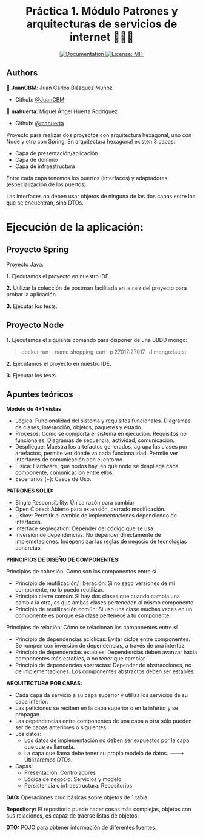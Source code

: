 <h1 align="center">Práctica 1. Módulo Patrones y arquitecturas de servicios de internet 👨🏻‍💻 </h1>

<p align="center">
  <a href="/docs" target="_blank">
    <img alt="Documentation" src="https://img.shields.io/badge/documentation-yes-brightgreen.svg" />
  </a>
  <a href="#" target="_blank">
    <img alt="License: MIT" src="https://img.shields.io/badge/License-MIT-yellow.svg" />
  </a>
</p>

## Authors
👤 **JuanCBM**: Juan Carlos Blázquez Muñoz
* Github: [@JuanCBM](https://github.com/JuanCBM)

👤 **mahuerta**: Miguel Ángel Huerta Rodríguez
* Github: [@mahuerta](https://github.com/mahuerta)

Proyecto para realizar dos proyectos con arquitectura hexagonal, uno con Node y otro con Spring.
En arquitectura hexagonal existen 3 capas:
- Capa de presentación/aplicación
- Capa de dominio
- Capa de infraestructura

Entre cada capa tenemos los puertos (interfaces) y adaptadores (especialización de los puertos).

Las interfaces no deben usar objetos de ninguna de las dos capas entre las que se encuentran, sino DTOs.

# Ejecución de la aplicación:
## Proyecto Spring
Proyecto Java:

**1.** Ejecutamos el proyecto en nuestro IDE.

**2.** Utilizar la colección de postman facilitada en la raíz del proyecto para probar la aplicación.

**3.** Ejecutar los tests.

## Proyecto Node
**1.** Ejecutamos el siguiente comando para disponer de una BBDD mongo:
> docker run --name shopping-cart  -p 27017:27017 -d mongo:latest

**2.** Ejecutamos el proyecto en nuestro IDE.

**3.** Ejecutar los tests.

## Apuntes teóricos
**Modelo de 4+1 vistas**
- Lógica: Funcionalidad del sistema y requisitos funcionales. Diagramas de clases, interacción, objetos, paquetes y estado.
- Procesos: Cómo se comporta el sistema en ejecución. Requisitos no funcionales. Diagramas de secuencia, actividad, comunicación.
- Despliegue: Muestra los artefactos generados, agrupa las clases por artefactos, permite ver dónde va cada funcionalidad. Permite ver interfaces de comunicación con el entorno.
- Física: Hardware, qué nodos hay, en qué nodo se despliega cada componente, comunicación entre ellos.
- Escenarios (+): Casos de Uso.

**PATRONES SOLID:**
- Single Responsibility: Única razón para cambiar
- Open Closed: Abierto para extensión, cerrado modificación.
- Liskov: Permitir el cambio de implementaciones dependiendo de interfaces.
- Interface segregation: Depender del código que se usa
- Inversión de dependencias: No depender directamente de implemetaciones. Independizar las reglas de negocio de tecnologías concretas.

**PRINCIPIOS DE DISEÑO DE COMPONENTES:**

Principios de cohesión: Cómo son los componentes entre sí
- Principio de reutilización/ liberación: Si no saco versiones de mi componente, no lo puedo reutilizar.
- Principio cierre común: Si hay dos clases que cuando cambia una cambia la otra, es que ambas clases perteneden al mismo componente
- Principio de reutilización común: Si uso una clase muchas veces en un componente es porque esa clase pertenece a tu componente.

Principios de relación: Cómo se relacionan los componentes entre sí
- Principio de dependencias acíclicas: Evitar ciclos entre componentes. Se rompen con inversión de dependencias, a través de una interfaz.
- Principio de dependencias estables: Dependencias deben avanzar hacia componentes más estables, a no tener que cambiar.
- Principio de dependencias abstractas: Depender de abstracciones, no de implementaciones. Los componentes abstractos deben ser estables.

**ARQUITECTURA POR CAPAS:**
- Cada capa da servicio a su capa superior y utiliza los servicios de su capa inferior.
- Las peticiones se reciben en la capa superior o en la inferior y se propagan.
- Las dependencias entre componentes de una capa a otra sólo pueden ser de capas anteriores o siguientes.
- Los datos:
	- Los datos de implementación no deben ser expuestos por la capa que que es llamada.
	- La capa que llama debe tener su propio modelo de datos.
	---> Utilizaremos DTOs.
- Capas:
	- Presentación: Controladores
	- Lógica de negocio: Servicios y modelo
	- Persistencia o infraestructura: Repositorios

**DAO:**
Operaciones crud básicas sobre objetos de 1 tabla.

**Repository:**
El repositorio puede hacer cosas más complejas, objetos con sus relaciones, es capaz de traerse listas de objetos.

**DTO:**
POJO para obtener información de diferentes fuentes.




